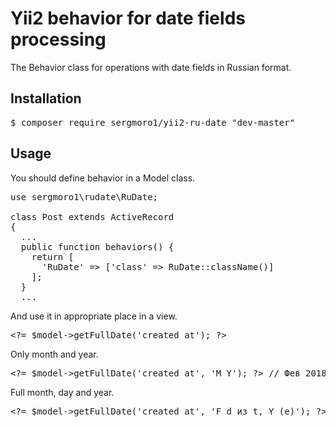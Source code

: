 <h1>Yii2 behavior for date fields processing</h1>

The Behavior class for operations with date fields in Russian format.

<h2>Installation</h2>

<pre>
$ composer require sergmoro1/yii2-ru-date "dev-master"
</pre>

<h2>Usage</h2>

You should define behavior in a Model class.

<pre>
use sergmoro1\rudate\RuDate;

class Post extends ActiveRecord
{
  ...
  public function behaviors() {
    return [
      'RuDate' =&gt; ['class' =&gt; RuDate::className()]
    ];
  }
  ...
</pre>

And use it in appropriate place in a view.
<pre>
&lt;?= $model->getFullDate('created_at'); ?&gt;
</pre>

Only month and year.

<pre>
&lt;?= $model->getFullDate('created_at', 'M Y'); ?&gt; // Фев 2018
</pre>

Full month, day and year.

<pre>
&lt;?= $model->getFullDate('created_at', 'F d из t, Y (e)'); ?&gt; // Февраль 13 из 28, 2018 (UTC)
</pre>
